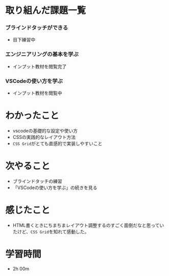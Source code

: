 # 取り組んだ課題一覧
### ブラインドタッチができる
  * 目下練習中
    
### エンジニアリングの基本を学ぶ
  * インプット教材を閲覧完了
    
### VSCodeの使い方を学ぶ
  * インプット教材を閲覧中



# わかったこと
* vscodeの基礎的な設定や使い方
* CSSの実践的なレイアウト方法
* `CSS Grid`がとても直感的で実装しやすいこと



# 次やること
* ブラインドタッチの練習
* 「VSCodeの使い方を学ぶ」の続きを見る



# 感じたこと
* HTML書くときにちまちまレイアウト調整するのすごく面倒だなと思っていたけど、`CSS Grid`を知れて感動した。



# 学習時間
* 2h 00m
